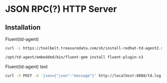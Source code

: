 # JSON RPC(?) HTTP Server

## Installation

Fluent(td-agent)

```bash
curl -L https://toolbelt.treasuredata.com/sh/install-redhat-td-agent2.sh | sh

/opt/td-agent/embedded/bin/fluent-gem install fluent-plugin-s3
```

Fluent(td-agent) test

```bash
curl -X POST -d 'json={"json":"message"}' http://localhost:8888/td.log.server
```